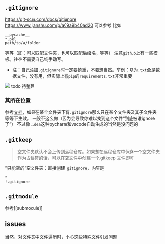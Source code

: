 ## `.gitignore`
https://git-scm.com/docs/gitignore
https://www.jianshu.com/p/a09a9b40ad20
可以参考
比如
```text
__pycache__
*.pkl
path/to/a/folder
```
等等（即：可以匹配文件夹，也可以匹配后缀名，等等）
注意`github`上有一些模板。往往不需要自己纯手动写。
- 注：自己添加`.gitignore`时一定要慎重，不要想当然。举例：以为`.txt`全是数据文件，没有用，但实际上有`pip`的`requirements.txt`非常重要

![](ignore-existing-files.png) todo 待整理
### 其所在位置
参考[文档](https://git-scm.com/docs/gitignore)，如果在某个文件夹下有`.gitignore`那么只在某个文件夹及其子文件夹等等下生效。
一般不这么做（因为会导致你难以找到这个文件“到底被谁ignore了”）
不过像`.idea`这种pycharm和vscode自动生成的当然是没问题的
## `.gitkeep`
> 空文件夹默认不会上传到远程仓库。如果想在远程仓库中保存一个空文件夹作为占位符的话，可以在空文件中创建一个.gitkeep 文件即可

“只能空的”空文件夹：直接创建`.gitignore`，内容是
```text
*
!.gitignore
```
## `.gitmodule`
参考[[submodule]]
## issues
当然，对文件夹中文件遍历时，小心这些特殊文件引发问题